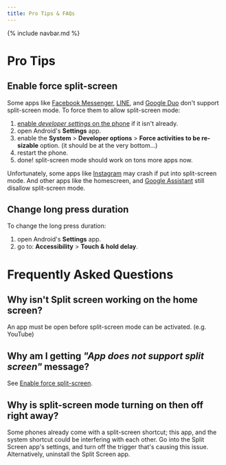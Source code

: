 ```yaml
---
title: Pro Tips & FAQs
---
```


{% include navbar.md %}

# Pro Tips
## <a name="enable-split-screen-mode-for-more-apps"></a>Enable force split-screen
Some apps like [Facebook Messenger](https://play.google.com/store/apps/details?id=com.facebook.orca), [LINE](https://play.google.com/store/apps/details?id=jp.naver.line.android), and [Google Duo](https://play.google.com/store/apps/details?id=com.google.android.apps.tachyon) don't support split-screen mode. To force them to allow split-screen mode:

1. [enable _developer settings_ on the phone](https://developer.android.com/studio/debug/dev-options#enable) if it isn't already.
2. open Android's **Settings** app.
3. enable the **System** > **Developer options** > **Force activities to be re-sizable** option. (it should be at the very bottom...)
5. restart the phone.
6. done! split-screen mode should work on tons more apps now.

Unfortunately, some apps like [Instagram](https://play.google.com/store/apps/details?id=com.instagram.android) may crash if put into split-screen mode. And other apps like the homescreen, and [Google Assistant](https://play.google.com/store/apps/details?id=com.google.android.apps.googleassistant) still disallow split-screen mode.

## Change long press duration
To change the long press duration:

1. open Android's **Settings** app.
2. go to: **Accessibility** > **Touch & hold delay**.

# Frequently Asked Questions

## Why isn't Split screen working on the home screen?
An app must be open before split-screen mode can be activated. (e.g. YouTube)

## Why am I getting _"App does not support split screen"_ message?
See [Enable force split-screen](#enable-split-screen-mode-for-more-apps).

## Why is split-screen mode turning on then off right away?
Some phones already come with a split-screen shortcut; this app, and the system shortcut could be interfering with each other. Go into the Split Screen app's settings, and turn off the trigger that's causing this issue. Alternatively, uninstall the Split Screen app.
